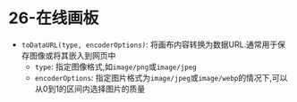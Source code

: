# 26-在线画板

- `toDataURL(type, encoderOptions)`: 将画布内容转换为数据URL.通常用于保存图像或将其嵌入到网页中
  - `type`: 指定图像格式,如`image/png`或`image/jpeg`
  - `encoderOptions`: 指定图片格式为`image/jpeg`或`image/webp`的情况下,可以从0到1的区间内选择图片的质量